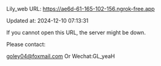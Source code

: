 Lily_web URL: https://ae6d-61-165-102-156.ngrok-free.app

Updated at: 2024-12-10 07:13:31

If you cannot open this URL, the server might be down.

Please contact: 

goley04@foxmail.com Or Wechat:GL_yeaH